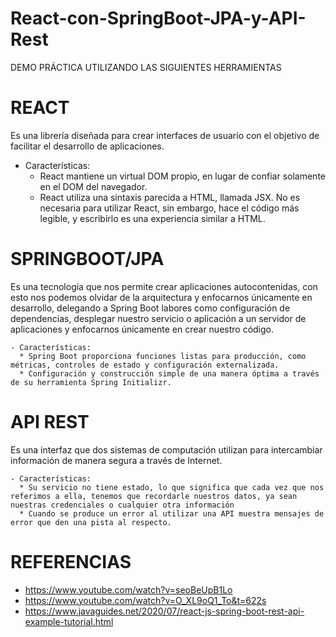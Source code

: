 # React-con-SpringBoot-JPA-y-API-Rest
DEMO PRÁCTICA UTILIZANDO LAS SIGUIENTES HERRAMIENTAS

# REACT
Es una librería diseñada para crear interfaces de usuario con el objetivo de facilitar el desarrollo de aplicaciones.
 
   - Características:
      * React mantiene un virtual DOM propio, en lugar de confiar solamente en el DOM del navegador.
      * React utiliza una sintaxis parecida a HTML, llamada JSX. No es necesaria para utilizar React, sin embargo, hace el código más legible, y escribirlo es una experiencia similar a HTML.

# SPRINGBOOT/JPA
Es una tecnología que nos permite crear aplicaciones autocontenidas, con esto nos podemos olvidar de la arquitectura y enfocarnos únicamente en desarrollo, delegando a Spring Boot labores como configuración de dependencias, desplegar nuestro servicio o aplicación a un servidor de aplicaciones y enfocarnos únicamente en crear nuestro código.

    - Características:
      * Spring Boot proporciona funciones listas para producción, como métricas, controles de estado y configuración externalizada.
      * Configuración y construcción simple de una manera óptima a través de su herramienta Spring Initializr.

# API REST
Es una interfaz que dos sistemas de computación utilizan para intercambiar información de manera segura a través de Internet.

    - Características:
      * Su servicio no tiene estado, lo que significa que cada vez que nos referimos a ella, tenemos que recordarle nuestros datos, ya sean nuestras credenciales o cualquier otra información
      * Cuando se produce un error al utilizar una API muestra mensajes de error que den una pista al respecto.
      
# REFERENCIAS
  - https://www.youtube.com/watch?v=seoBeUpB1Lo
  - https://www.youtube.com/watch?v=O_XL9oQ1_To&t=622s
  - https://www.javaguides.net/2020/07/react-js-spring-boot-rest-api-example-tutorial.html
